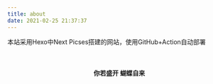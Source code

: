 ```yaml
---
title: about
date: 2021-02-25 21:37:37
---
```


本站采用Hexo中Next Picses搭建的网站，使用GitHub+Action自动部署

&emsp;
&emsp;
#### <center>你若盛开 蝴蝶自来</center>


